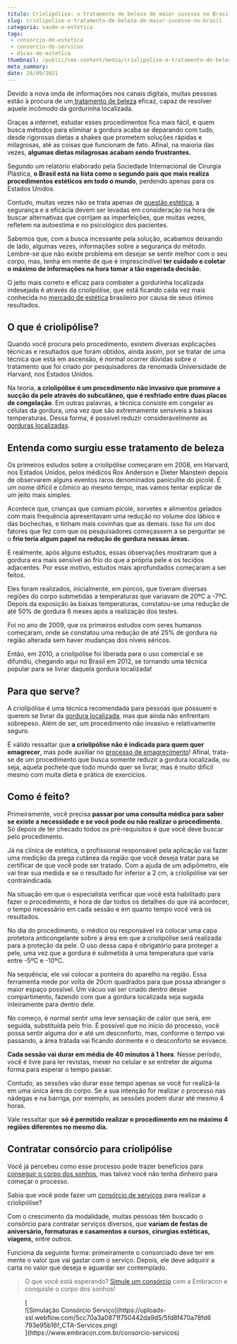 ```yaml
---
titulo: Criolipólise: o tratamento de beleza de maior sucesso no Brasil
slug: criolipolise-o-tratamento-de-beleza-de-maior-sucesso-no-brasil
categoria: saude-e-estetica
tags:
 - consorcio-de-estetica
 - consorcio-de-servicos
 - dicas-de-estetica
thumbnail: /public/cms-content/media/criolipolise-o-tratamento-de-beleza-de-maior-sucesso-no-brasil.jpg
meta_summary: 
date: 28/09/2021
---
```

Devido a nova onda de informações nos canais digitais, muitas pessoas estão à procura de um[ tratamento de beleza](https://www.embracon.com.br/blog/conheca-a-relacao-entre-estresse-e-beleza-agora-mesmo) eficaz, capaz de resolver aquele incômodo da gordurinha localizada.

Graças a internet, estudar esses procedimentos fica mais fácil, e quem busca métodos para eliminar a gordura acaba se deparando com tudo, desde rigorosas dietas a shakes que prometem soluções rápidas e milagrosas, até as coisas que funcionam de fato. Afinal, na maioria das vezes, **algumas dietas milagrosas acabam sendo frustrantes.**

Segundo um relatório elaborado pela Sociedade Internacional de Cirurgia Plástica, **o Brasil está na lista como o segundo país que mais realiza procedimentos estéticos em todo o mundo**, perdendo apenas para os Estados Unidos.

Contudo, muitas vezes não se trata apenas de [questão estética](https://www.embracon.com.br/blog/afinal-a-mamoplastia-e-estetica-ou-saude), a segurança e a eficácia devem ser levadas em consideração na hora de buscar alternativas que corrijam as imperfeições, que muitas vezes, refletem na autoestima e no psicológico dos pacientes.

Sabemos que, com a busca incessante pela solução, acabamos deixando de lado, algumas vezes, informações sobre a segurança do método. Lembre-se que não existe problema em desejar se sentir melhor com o seu corpo, mas, tenha em mente de que é imprescindível **ter cuidado e coletar o máximo de informações na hora tomar a tão esperada decisão.**

O jeito mais correto e eficaz para combater a gordurinha localizada indesejada é através da criolipólise, que está ficando cada vez mais conhecida no [mercado de estética](https://www.embracon.com.br/blog/procedimentos-e-cirurgias-esteticas-mais-famosas-do-momento) brasileiro por causa de seus ótimos resultados.

O que é criolipólise?
---------------------

Quando você procura pelo procedimento, existem diversas explicações técnicas e resultados que foram obtidos, ainda assim, por se tratar de uma técnica que está em ascensão, é normal ocorrer dúvidas sobre o tratamento que foi criado por pesquisadores da renomada Universidade de Harvard, nos Estados Unidos.

Na teoria, **a criolipólise é um procedimento não invasivo que promove a sucção da pele através do subcutâneo, que é resfriado entre duas placas de congelação**. Em outras palavras, a técnica consiste em congelar as células da gordura, uma vez que são extremamente sensíveis a baixas temperaturas. Dessa forma, é possível reduzir consideravelmente as [gorduras localizadas](https://www.embracon.com.br/blog/quais-sao-as-causas-da-gordura-localizada-e-como-elimina-la).

Entenda como surgiu esse tratamento de beleza
---------------------------------------------

Os primeiros estudos sobre a criolipólise começaram em 2008, em Harvard, nos Estados Unidos, pelos médicos Rox Anderson e Dieter Manstein depois de observarem alguns eventos raros denominados paniculite do picolé. É um nome difícil e cômico ao mesmo tempo, mas vamos tentar explicar de um jeito mais simples.

Acontece que, crianças que comiam picolé, sorvetes e alimentos gelados com mais frequência apresentavam uma redução no volume dos lábios e das bochechas, e tinham mais covinhas que as demais. Isso foi um dos fatores que fez com que os pesquisadores começassem a se perguntar se o **frio teria algum papel na redução de gordura nessas áreas.**

E realmente, após alguns estudos, essas observações mostraram que a gordura era mais sensível ao frio do que a própria pele e os tecidos adjacentes. Por esse motivo, estudos mais aprofundados começaram a ser feitos.

Eles foram realizados, inicialmente, em porcos, que tiveram diversas regiões do corpo submetidas a temperaturas que variavam de 20ºC a -7ºC. Depois da exposição às baixas temperaturas, constatou-se uma redução de até 50% de gordura 6 meses após a realização dos testes.

Foi no ano de 2009, que os primeiros estudos com seres humanos começaram, onde se constatou uma redução de até 25% de gordura na região alterada sem haver mudanças dos níveis séricos.

Então, em 2010, a criolipólise foi liberada para o uso comercial e se difundiu, chegando aqui no Brasil em 2012, se tornando uma técnica popular para se livrar daquela gordura localizada!

Para que serve?
---------------

A criolipólise é uma técnica recomendada para pessoas que possuem e querem se livrar da [gordura localizada](https://www.embracon.com.br/blog/saiba-quais-sao-os-principais-tipos-de-tratamentos-para-flacidez-corporal), mas que ainda não enfrentam sobrepeso. Além de ser, um procedimento não invasivo e relativamente seguro.

É válido ressaltar que **a criolipólise não é indicada para quem quer emagrecer**, mas pode auxiliar no [processo de emagrecimento](https://www.embracon.com.br/blog/como-emagrecer-de-forma-saudavel-e-duradoura)! Afinal, trata-se de um procedimento que busca somente reduzir a gordura localizada, ou seja, aquela pochete que todo mundo quer se livrar, mas é muito difícil mesmo com muita dieta e prática de exercícios.

Como é feito?
-------------

Primeiramente, você precisa **passar por uma consulta médica para saber se existe a necessidade e se você pode ou não realizar o procedimento**. Só depois de ter checado todos os pré-requisitos é que você deve buscar pelo procedimento.

Já na clínica de estética, o profissional responsável pela aplicação vai fazer uma medição da prega cutânea da região que você deseja tratar para se certificar de que você pode ser tratado. Com a ajuda de um adipômetro, ele vai tirar sua medida e se o resultado for inferior a 2 cm, a criolipólise vai ser contraindicada.

Na situação em que o especialista verificar que você está habilitado para fazer o procedimento, é hora de dar todos os detalhes do que irá acontecer, o tempo necessário em cada sessão e em quanto tempo você verá os resultados.

No dia do procedimento, o médico ou responsável irá colocar uma capa protetora anticongelante sobre a área em que a criolipólise será realizada para a proteção da pele. O uso dessa capa é obrigatório para proteger a pele, uma vez que a gordura é submetida à uma temperatura que varia entre -5ºC e -10ºC.

Na sequência, ele vai colocar a ponteira do aparelho na região. Essa ferramenta mede por volta de 20cm quadrados para que possa abranger o maior espaço possível. Um vácuo vai ser criado dentro desse compartimento, fazendo com que a gordura localizada seja sugada inteiramente para dentro dele.

No começo, é normal sentir uma leve sensação de calor que será, em seguida, substituída pelo frio. É possível que no início do processo, você possa sentir alguma dor e até um desconforto, mas, conforme o tempo vai passando, a área tratada vai ficando dormente e o desconforto se esvaece.

**Cada sessão vai durar em média de 40 minutos à 1 hora**. Nesse período, você é livre para ler revistas, mexer no celular e se entreter de alguma forma para esperar o tempo passar.

Contudo, as sessões vão durar esse tempo apenas se você for realizá-la em uma única área do corpo. Se a sua intenção for realizar o processo nas nádegas e na barriga, por exemplo, as sessões podem durar até mesmo 4 horas.

Vale ressaltar que **só é permitido realizar o procedimento em no máximo 4 regiões diferentes no mesmo dia.**

Contratar consórcio para criolipólise
-------------------------------------

Você já percebeu como esse processo pode trazer benefícios para [conseguir o corpo dos sonhos](https://www.embracon.com.br/blog/procedimentos-esteticos-para-emagrecer-quais-sao-os-melhores), mas talvez você não tenha dinheiro para começar o processo.

Sabia que você pode fazer um [consórcio de serviços](https://www.embracon.com.br/blog/tudo-sobre-o-consorcio-de-cirurgia-plastica-embracon) para realizar a criolipólise?

Com o crescimento da modalidade, muitas pessoas têm buscado o consórcio para contratar serviços diversos, que **variam de festas de aniversário, formaturas e casamentos a cursos, cirurgias estéticas, viagens,** entre outros.

Funciona da seguinte forma: primeiramente o consorciado deve ter em mente o valor que vai gastar com o serviço. Depois, ele deve adquirir a carta no valor que deseja e aguardar ser contemplado.

> O que você está esperando? [Simule um consórcio](https://www.embracon.com.br/consorcio-servicos) com a Embracon e conquiste o corpo dos sonhos!

<figure class="w-richtext-figure-type-image w-richtext-align-center">[<div>![Simulação Consórcio Serviço](https://uploads-ssl.webflow.com/5cc70a3a0871f750442da9d5/5fd8f470a78fd6793e95b16f_CTA-Servicos.png)</div>](https://www.embracon.com.br/consorcio-servicos)</figure>
